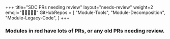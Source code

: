 +++
title="SDC PRs needing review"
layout="needs-review"
weight=2
emoji="🧑🏾‍🤝‍🧑🏾"
GitHubRepos = [
    "Module-Tools",
    "Module-Decomposition",
    "Module-Legacy-Code",
]
+++

### Modules in red have lots of PRs, or any old PRs needing review.
